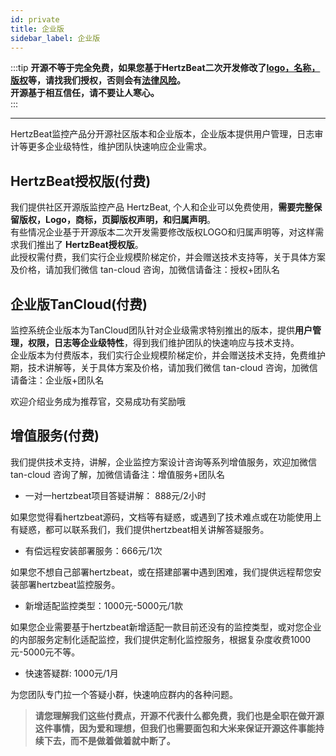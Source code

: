 ```yaml
---
id: private  
title: 企业版    
sidebar_label: 企业版     
---
```


:::tip
**开源不等于完全免费，如果您基于HertzBeat二次开发修改了[logo，名称，版权](https://github.com/dromara/hertzbeat/blob/master/NOTICE)等，请找我们授权，否则会有[法律风险](legal)。**     
**开源基于相互信任，请不要让人寒心。**   
:::

--- 

HertzBeat监控产品分开源社区版本和企业版本，企业版本提供用户管理，日志审计等更多企业级特性，维护团队快速响应企业需求。

## HertzBeat授权版(付费)      

我们提供社区开源版监控产品 HertzBeat, 个人和企业可以免费使用，**需要完整保留版权，Logo，商标，页脚版权声明，和归属声明**。   
有些情况企业基于开源版本二次开发需要修改版权LOGO和归属声明等，对这样需求我们推出了 **HertzBeat授权版**。   
此授权需付费，我们实行企业规模阶梯定价，并会赠送技术支持等，关于具体方案及价格，请加我们微信 tan-cloud 咨询，加微信请备注：授权+团队名     

## 企业版TanCloud(付费)  

监控系统企业版本为TanCloud团队针对企业级需求特别推出的版本，提供**用户管理，权限，日志等企业级特性**，得到我们维护团队的快速响应与技术支持。      
企业版本为付费版本，我们实行企业规模阶梯定价，并会赠送技术支持，免费维护期，技术讲解等，关于具体方案及价格，请加我们微信 tan-cloud 咨询，加微信请备注：企业版+团队名     

欢迎介绍业务成为推荐官，交易成功有奖励哦    

## 增值服务(付费)   

我们提供技术支持，讲解，企业监控方案设计咨询等系列增值服务，欢迎加微信 tan-cloud 咨询了解，加微信请备注：增值服务+团队名     

- 一对一hertzbeat项目答疑讲解： 888元/2小时 

如果您觉得看hertzbeat源码，文档等有疑惑，或遇到了技术难点或在功能使用上有疑惑，都可以联系我们，我们提供hertzbeat相关讲解答疑服务。   

- 有偿远程安装部署服务：666元/1次  

如果您不想自己部署hertzbeat，或在搭建部署中遇到困难，我们提供远程帮您安装部署hertzbeat监控服务。  

- 新增适配监控类型：1000元-5000元/1款  

如果您企业需要基于hertzbeat新增适配一款目前还没有的监控类型，或对您企业的内部服务定制化适配监控，我们提供定制化监控服务，根据复杂度收费1000元-5000元不等。

- 快速答疑群: 1000元/1月  

为您团队专门拉一个答疑小群，快速响应群内的各种问题。   

> **请您理解我们这些付费点，开源不代表什么都免费，我们也是全职在做开源这件事情，因为爱和理想，但我们也需要面包和大米来保证开源这件事能持续下去，而不是做着做着就中断了。**    
